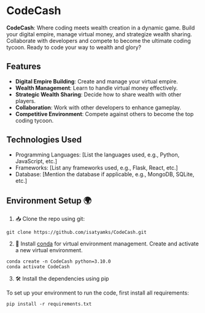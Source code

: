 # CodeCash

**CodeCash**: Where coding meets wealth creation in a dynamic game. Build your digital empire, manage virtual money, and strategize wealth sharing. Collaborate with developers and compete to become the ultimate coding tycoon. Ready to code your way to wealth and glory?

## Features

- **Digital Empire Building**: Create and manage your virtual empire.
- **Wealth Management**: Learn to handle virtual money effectively.
- **Strategic Wealth Sharing**: Decide how to share wealth with other players.
- **Collaboration**: Work with other developers to enhance gameplay.
- **Competitive Environment**: Compete against others to become the top coding tycoon.

## Technologies Used

- Programming Languages: [List the languages used, e.g., Python, JavaScript, etc.]
- Frameworks: [List any frameworks used, e.g., Flask, React, etc.]
- Database: [Mention the database if applicable, e.g., MongoDB, SQLite, etc.]

## Environment Setup 🌍

1. 📥 Clone the repo using git:

```shell
git clone https://github.com/isatyamks/CodeCash.git
```

2. 🐍 Install [conda](https://www.anaconda.com/download) for virtual environment management. Create and activate a new virtual environment.

```shell
conda create -n CodeCash python=3.10.0
conda activate CodeCash
```

3. 🛠️ Install the dependencies using pip

To set up your environment to run the code, first install all requirements:

```shell
pip install -r requirements.txt
```

